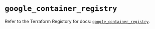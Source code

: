# `google_container_registry`

Refer to the Terraform Registory for docs: [`google_container_registry`](https://registry.terraform.io/providers/hashicorp/google-beta/4.76.0/docs/resources/google_container_registry).
